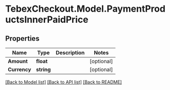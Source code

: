 # TebexCheckout.Model.PaymentProductsInnerPaidPrice

## Properties

Name | Type | Description | Notes
------------ | ------------- | ------------- | -------------
**Amount** | **float** |  | [optional] 
**Currency** | **string** |  | [optional] 

[[Back to Model list]](../README.md#documentation-for-models) [[Back to API list]](../README.md#documentation-for-api-endpoints) [[Back to README]](../README.md)

